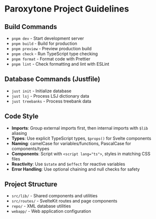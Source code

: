 # Paroxytone Project Guidelines

## Build Commands
- `pnpm dev` - Start development server
- `pnpm build` - Build for production
- `pnpm preview` - Preview production build
- `pnpm check` - Run TypeScript type checking
- `pnpm format` - Format code with Prettier
- `pnpm lint` - Check formatting and lint with ESLint

## Database Commands (Justfile)
- `just init` - Initialize database
- `just lsj` - Process LSJ dictionary data
- `just treebanks` - Process treebank data

## Code Style
- **Imports**: Group external imports first, then internal imports with `$lib` aliasing
- **Types**: Use explicit TypeScript types, `$props()` for Svelte components
- **Naming**: camelCase for variables/functions, PascalCase for components/types
- **Components**: Script with `<script lang="ts">`, styles in matching CSS files
- **Reactivity**: Use `$state` and `$effect` for reactive variables
- **Error Handling**: Use optional chaining and null checks for safety

## Project Structure
- `src/lib/` - Shared components and utilities
- `src/routes/` - SvelteKit routes and page components
- `repo/` - XML database utilities
- `webapp/` - Web application configuration
